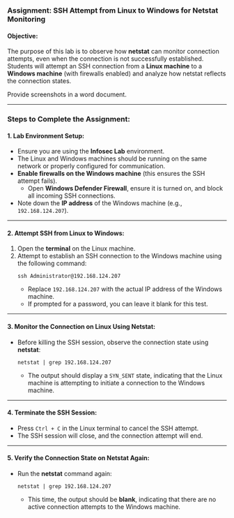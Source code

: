 ### Assignment: SSH Attempt from Linux to Windows for Netstat Monitoring

#### Objective:
The purpose of this lab is to observe how **netstat** can monitor connection attempts,
even when the connection is not successfully established.
Students will attempt an SSH connection from a **Linux machine** to a **Windows machine** (with firewalls enabled) 
and analyze how netstat reflects the connection states.

Provide screenshots in a word document.

---

### Steps to Complete the Assignment:
#### 1. Lab Environment Setup:
- Ensure you are using the **Infosec Lab** environment.
- The Linux and Windows machines should be running on the same network or properly configured for communication.
- **Enable firewalls on the Windows machine** (this ensures the SSH attempt fails).
  - Open **Windows Defender Firewall**, ensure it is turned on, and block all incoming SSH connections.
- Note down the **IP address** of the Windows machine (e.g., `192.168.124.207`).

---

#### 2. Attempt SSH from Linux to Windows:

1. Open the **terminal** on the Linux machine.
2. Attempt to establish an SSH connection to the Windows machine using the following command:
   ```
   ssh Administrator@192.168.124.207
   ```
   - Replace `192.168.124.207` with the actual IP address of the Windows machine.
   - If prompted for a password, you can leave it blank for this test.

---

#### 3. Monitor the Connection on Linux Using Netstat:
- Before killing the SSH session, observe the connection state using **netstat**:
   ```
   netstat | grep 192.168.124.207
   ```
   - The output should display a `SYN_SENT` state, indicating that the Linux machine is attempting to initiate a connection to the Windows machine.

---

#### 4. Terminate the SSH Session:

- Press `Ctrl + C` in the Linux terminal to cancel the SSH attempt.
- The SSH session will close, and the connection attempt will end.

---

#### 5. Verify the Connection State on Netstat Again:

- Run the **netstat** command again:
   ```
   netstat | grep 192.168.124.207
   ```
   - This time, the output should be **blank**, indicating that there are no active connection attempts to the Windows machine.
